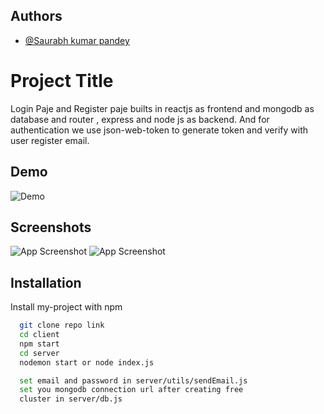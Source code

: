 
## Authors

- [@Saurabh kumar pandey](https://github.com/saurabh175/)


# Project Title


Login Paje and Register paje builts in reactjs as frontend and mongodb
as database and router , express and node js as backend.
And for authentication we use json-web-token to generate token 
and verify with user register email.

## Demo

![Demo](https://i.postimg.cc/Jz5tx1yb/Screenshot-103.png)




## Screenshots
![App Screenshot](https://i.postimg.cc/J75gRvBp/Screenshot-102.png)
![App Screenshot](https://i.postimg.cc/vZxw8XyD/Screenshot-104.png)




## Installation

Install my-project with npm

```bash
  git clone repo link
  cd client
  npm start
  cd server
  nodemon start or node index.js

  set email and password in server/utils/sendEmail.js
  set you mongodb connection url after creating free 
  cluster in server/db.js
```
    
